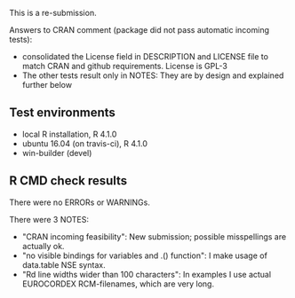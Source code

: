 This is a re-submission.

Answers to CRAN comment (package did not pass automatic incoming tests):

-   consolidated the License field in DESCRIPTION and LICENSE file to match CRAN and github requirements. License is GPL-3
-   The other tests result only in NOTES: They are by design and explained further below

## Test environments

-   local R installation, R 4.1.0
-   ubuntu 16.04 (on travis-ci), R 4.1.0
-   win-builder (devel)

## R CMD check results

There were no ERRORs or WARNINGs.

There were 3 NOTES:

-   "CRAN incoming feasibility": New submission; possible misspellings are actually ok.
-   "no visible bindings for variables and .() function": I make usage of data.table NSE syntax.
-   "Rd line widths wider than 100 characters": In examples I use actual EUROCORDEX RCM-filenames, which are very long.
